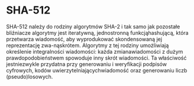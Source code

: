 # SHA-512

SHA-512 należy do  rodziny  algorytmów SHA-2 i tak samo jak pozostałe bliźniacze algorytmy jest iteratywną, jednostronną funkcjąhashującą,  która  przetwarza  wiadomość,  aby  wyprodukować  skondensowaną  jej  reprezentację  zwa-nąskrótem. Algorytmy z tej rodziny umożliwiają określenie integralności wiadomości: każda zmianawiadomości  z  dużym  prawdopodobieństwem  spowoduje  inny  skrót  wiadomości.  Ta  właściwość  jestniezwykle przydatna przy generowaniu i weryfikacji podpisów cyfrowych, kodów uwierzytelniającychwiadomość oraz generowaniu liczb (pseudo)losowych.
